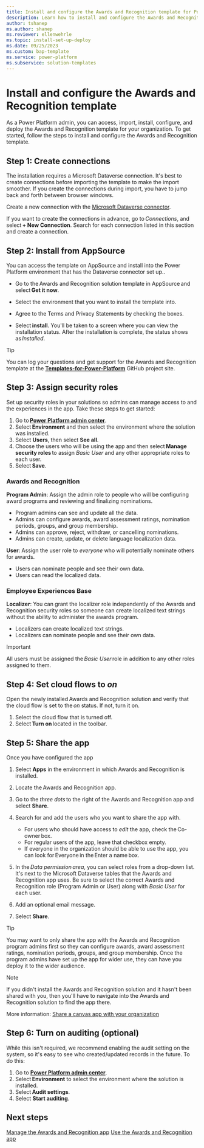 ```yaml
---
title: Install and configure the Awards and Recognition template for Power Platform
description: Learn how to install and configure the Awards and Recognition template for Power Platform.
author: tshanep
ms.author: shanep
ms.reviewer: ellenwehrle
ms.topic: install-set-up-deploy
ms.date: 09/25/2023
ms.custom: bap-template
ms.service: power-platform
ms.subservice: solution-templates
---
```


# Install and configure the Awards and Recognition template

As a Power Platform admin, you can access, import, install, configure, and deploy the Awards and Recognition template for your organization. To get started, follow the steps to install and configure the Awards and Recognition template.

## Step 1: Create connections

The installation requires a Microsoft Dataverse connection. It's best to create connections before importing the template to make the import smoother. If you create the connections during import, you have to jump back and forth between browser windows.

Create a new connection with the [Microsoft Dataverse connector](/connectors/commondataserviceforapps/).

If you want to create the connections in advance, go to *Connections*, and select **+ New Connection**. Search for each connection listed in this section and create a connection.

## Step 2: Install from AppSource

You can access the template on AppSource and install into the Power Platform environment that has the Dataverse connector set up..

- Go to the Awards and Recognition solution template in AppSource and select **Get it now**.
- Select the environment that you want to install the template into.

- Agree to the Terms and Privacy Statements by checking the boxes.

- Select **install**. You'll be taken to a screen where you can view the installation status. After the installation is complete, the status shows as *Installed*.

> [!TIP]
> You can log your questions and get support for the Awards and Recognition template at the [**Templates-for-Power-Platform**](https://aka.ms/PowerPlatformTemplateSupport) GitHub project site.

## Step 3: Assign security roles

Set up security roles in your solutions so admins can manage access to and the experiences in the app. Take these steps to get started:

1. Go to [**Power Platform admin center**](https://admin.powerplatform.microsoft.com/home).
1. Select **Environment** and then select the environment where the solution was installed.
1. Select **Users**, then select **See all**.
1. Choose the users who will be using the app and then select **Manage security roles** to assign *Basic User* and any other appropriate roles to each user.
1. Select **Save**.

### Awards and Recognition

**Program Admin**: Assign the admin role to people who will be configuring award programs and reviewing and finalizing nominations.

- Program admins can see and update all the data.
- Admins can configure awards, award assessment ratings, nomination periods, groups, and group membership.
- Admins can approve, reject, withdraw, or cancelling nominations.
- Admins can create, update, or delete language localization data.

**User**: Assign the user role to *everyone* who will potentially nominate others for awards.

- Users can nominate people and see their own data.
- Users can read the localized data.

### Employee Experiences Base

**Localizer**: You can grant the localizer role independently of the Awards and Recognition security roles so someone can create localized text strings without the ability to administer the awards program.

- Localizers can create localized text strings.
- Localizers can nominate people and see their own data.

> [!IMPORTANT]
> All users must be assigned the *Basic User* role in addition to any other roles assigned to them.

## Step 4: Set cloud flows to *on*

Open the newly installed Awards and Recognition solution and verify that the cloud flow is set to the *on* status. If not, turn it on.

1. Select the cloud flow that is turned off.
1. Select **Turn on** located in the toolbar.

## Step 5: Share the app

Once you have configured the app

1. Select **Apps** in the environment in which Awards and Recognition is installed.
1. Locate the Awards and Recognition app.
1. Go to the *three dots* to the right of the Awards and Recognition app and select **Share**.
1. Search for and add the users who you want to share the app with.

    - For users who should have access to *edit* the app, check the Co-owner box.
    - For regular users of the app, leave that checkbox empty.
    - If everyone in the organization should be able to use the app, you can look for Everyone in the Enter a name box.

1. In the *Data permission area*, you can select roles from a drop-down list. It's next to the Microsoft Dataverse tables that the Awards and Recognition app uses. Be sure to select the correct Awards and Recognition role (Program Admin or User) along with *Basic User* for each user.
1. Add an optional email message.
1. Select **Share**.

> [!TIP]
> You may want to only share the app with the Awards and Recognition program admins first so they can configure awards, award assessment ratings, nomination periods, groups, and group membership. Once the program admins have set up the app for wider use, they can have you deploy it to the wider audience.

> [!NOTE]
> If you didn't install the Awards and Recognition solution and it hasn't been shared with you, then you'll have to navigate into the Awards and Recognition solution to find the app there.

More information: [Share a canvas app with your organization](/power-apps/maker/canvas-apps/share-app)

## Step 6: Turn on auditing (optional)

While this isn't required, we recommend enabling the audit setting on the system, so it's easy to see who created/updated records in the future. To do this:

1. Go to [**Power Platform admin center**](https://admin.powerplatform.microsoft.com/home).
1. Select **Environment** to select the environment where the solution is installed.
1. Select **Audit settings**.
1. Select **Start auditing**.

## Next steps

[Manage the Awards and Recognition app](manage.md)
[Use the Awards and Recognition app](use.md)
